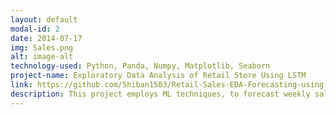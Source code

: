 ```yaml
---
layout: default
modal-id: 2
date: 2014-07-17
img: Sales.png
alt: image-alt
technology-used: Python, Panda, Numpy, Matplotlib, Seaborn
project-name: Exploratory Data Analysis of Retail Store Using LSTM
link: https://github.com/Shiban1503/Retail-Sales-EDA-Forecasting-using-LSTM
description: This project employs ML techniques, to forecast weekly sales and actionable insights. By integrating historical sales data, store performance metrics, and macroeconomic factors such as fuel prices, temperature, and holidays, the system provides a comprehensive analysis. It includes data preprocessing pipeline and EDA to ensure high data quality and hidden trends. Key achievements include improving sales prediction accuracy by 15% and generating insights that optimize inventory management, pricing strategies, and marketing decisions across 50+ retail stores.
---
```

